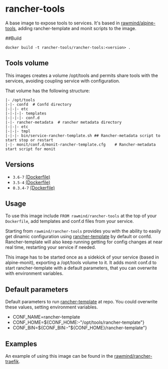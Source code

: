 rancher-tools
=============

A base image to expose tools to services. It's based in [rawmind/alpine-tools][alpine-tools], adding rancher-template and monit scripts to the image.

##Build

```
docker build -t rancher-tools/rancher-tools:<version> .
```

## Tools volume

This images creates a volume /opt/tools and permits share tools with the services, avoiding coupling service with configuration.

That volume has the following structure:

```
|- /opt/tools
|-|- confd 	# Confd directory
|-|-|- etc
|-|-|-|- templates
|-|-|-|- conf.d
|-|- rancher-metadata  # rancher metadata directory
|-|-|- etc
|-|-|- tmpl
|-|-|- bin/service-rancher-template.sh ## Rancher-metadata script to start stop or restart 
|-|- monit/conf.d/monit-rancher-template.cfg  	# Rancher-metadata start script for monit
```


## Versions

- `3.6-7` [(Dockerfile)](https://github.com/rawmind0/rancher-tools/blob/3.6-7/Dockerfile)
- `3.5-4` [(Dockerfile)](https://github.com/rawmind0/rancher-tools/blob/3.5-4/Dockerfile)
- `0.3.4-7` [(Dockerfile)](https://github.com/rawmind0/rancher-tools/blob/0.3.4-7/Dockerfile)

## Usage

To use this image include `FROM rawmind/rancher-tools` at the top of your `Dockerfile`, add templates and conf.d files from your service.

Starting from `rawmind/rancher-tools` provides you with the ability to easily get dinamic configuration using [rancher-template][rancher-template] by default or confd. Rancher-template will also keep running getting for config changes at near real time, restarting your service if needed.

This image has to be started once as a sidekick of your service (based in alpine-monit), exporting a /opt/tools volume to it. It adds monit conf.d to start rancher-template with a default parameters, that you can overwrite with environment variables.

## Default parameters

Default parameters to run [rancher-template][rancher-template] at repo. You could overwrite these values, setting environment variables.

- CONF_NAME=rancher-template
- CONF_HOME=${CONF_HOME:-"/opt/tools/rancher-template"}
- CONF_BIN=${CONF_BIN:-"${CONF_HOME}/rancher-template"}


## Examples

An example of using this image can be found in the [rawmind/rancher-traefik][rancher-traefik].

[rancher-traefik]: https://github.com/rawmind0/rancher-traefik
[alpine-tools]: https://github.com/rawmind0/alpine-tools
[rancher-template]: https://github.com/rawmind0/rancher-template

